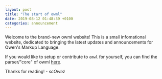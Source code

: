 ```yaml
---
layout: post
title: "The start of owml"
date: 2019-08-12 01:48:39 +0100
categories: announcement
---
```

Welcome to the brand-new owml website! This is a small infomational website, dedicated to bringing the latest updates and announcements for Owen's Markup Language.

If you would like to setup or contribute to `omwl` for yourself, you can find the parser/"core" of owml [here](https://gitlab.com/scOwez/owml-parser).

Thanks for reading! - *scOwez*
